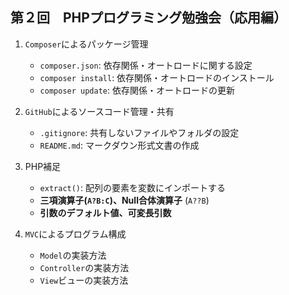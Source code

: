 ##  第２回　PHPプログラミング勉強会（応用編）

1. `Composer`によるパッケージ管理
   
   - `composer.json`: 依存関係・オートロードに関する設定
   - `composer install`: 依存関係・オートロードのインストール
   - `composer update`: 依存関係・オートロードの更新

1. `GitHub`によるソースコード管理・共有
   
   - `.gitignore`: 共有しないファイルやフォルダの設定
   - `README.md`: マークダウン形式文書の作成

1. PHP補足 

   - `extract()`: 配列の要素を変数にインポートする
   - **三項演算子(`A?B:C`)、Null合体演算子** (`A??B`) 
   - **引数のデフォルト値、可変長引数** 

1. `MVC`によるプログラム構成

    - `Model`の実装方法
    - `Controller`の実装方法
    - `View`ビューの実装方法

